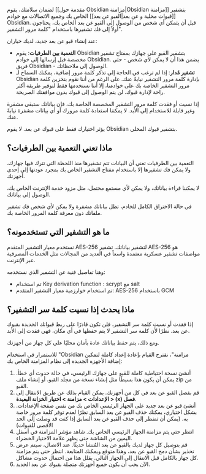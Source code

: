 لضمان سلامتك، يقوم [[مقدمة حول Obsidian مزامنة|Obsidian مزامنة]] بتشفير [[قبوات محلية و عن بعد|القبو عن بعد]] الخاص بك وجميع الاتصالات مع خوادم Obsidian. قبل أن يتمكن أي شخص من الوصول إلى القبو عن بعد الخاص بك، يحتاجون أولاً إلى فك تشفيرها باستخدام "كلمة مرور التشفير".

عند إنشاء قبو عن بعد جديد، لديك خياران:

- **التعمية بين الطرفيات**: يقوم Obsidian بتشفير القبو على جهازك بمفتاح تشفير مخصصة قبل إرسالها إلى خوادم Obsidian. يضمن هذا أن لا يمكن لأي شخص - حتى فريق Obsidian - الوصول إلى ملاحظاتك.
- **تشفير مُدار**: إذا لم ترغب في الحاجة إلى تذكر كلمة مرور إضافية، يمكنك السماح لـ Obsidian بإدارة كلمة مرور التشفير نيابةً عنك. على الرغم من أننا نقوم بتخزين كلمة مرور التشفير الخاصة بك على خوادمنا، إلا أننا نستخدمها فقط لتوفير طريقة أكثر راحة لإدارة قبوك. لن يتم الوصول إلى قبوك بدون موافقتك الصريحة.

إذا نسيت أو فقدت كلمة مرور التشفير المخصصة الخاصة بك، فإن بياناتك ستبقى مشفرة وغير قابلة للاستخدام إلى الأبد. لا يمكننا استعادة كلمة مرورك أو أي بيانات مشفرة نيابةً عنك.

يؤثر اختيارك فقط على قبوك عن بعد. لا يقوم Obsidian بتشفير قبوك المحلي.

## ماذا تعني التعمية بين الطرفيات؟

التعمية بين الطرفيات تعني أن البيانات تتم تشفيرها منذ اللحظة التي تترك فيها جهازك، ولا يمكن فك تشفيرها إلا باستخدام مفتاح التشفير الخاص بك بمجرد عودتها إلى إحدى أجهزتك.

لا يمكننا قراءة بياناتك، ولا يمكن لأي مستمع محتمل، مثل مزود خدمة الإنترنت الخاص بك، الوصول إلى بياناتك.

في حالة الاختراق الكامل للخادم، تظل بياناتك مشفرة ولا يمكن لأي شخص فك تشفير ملفاتك دون معرفة كلمة المرور الخاصة بك.

## ما هو التشفير التي تستخدمونه؟

نستخدم معيار التشفير المتقدم AES-256 لتشفير بياناتك. تشفير AES-256 هو مواصفات تشفير عسكرية معتمدة واسعاً في العديد من المجالات مثل الخدمات المصرفية عبر الإنترنت.

وهنا تفاصيل فنية عن التشفير الذي نستخدمه:

- تم استخدام <span dir="ltr">Key derivation function</span> : scrypt مع salt
- تم استخدام خوارزمية معيار التشفير المتقدم: AES-256 باستخدام GCM

## ماذا يحدث إذا نسيت كلمة سر التشفير؟

إذا فقدت أو نسيت كلمة سر التشفير، فلن تكون قادرًا على ربط قبواتك الجديدة بقبوك عن بعد. نظرًا لأن كلمة سر التشفير لا يتم حفظها في أي مكان، فهي فقدت إلى الأبد.

ومع ذلك، يتم حفظ بياناتك عادة بأمان محليًا على كل جهاز من أجهزتك.

للاستمرار في استخدام "Obsidian مزامنة"، نقترح القيام بإعادة إعداد كاملة لتمكين إضافة الأجهزة الجديدة إلى نظام المزامنة الخاص بك:

1. أنشئ نسخة احتياطية كاملة للقبو على جهازك الرئيسي، في حالة حدوث أي خطأ. يمكن أن يكون هذا بسيطًا مثل إنشاء نسخة من مجلد القبو، أو إنشاء ملف zip من القبو.
2. قم بفصل القبو عن بعد في كل من أجهزتك. يمكن القيام بذلك عن طريق الانتقال إلى **الإعدادات > مزامنة > اختيار الخزانة البعيدة > (x) فصل**.
3. أنشئ قبو عن بعد جديد على الجهاز الرئيسي الخاص بك من نفس صفحة الإعدادات. بشكل اختياري، يمكنك حذف القبو عن بعد السابق نظرًا لعدم توفر كلمة مرور خاصة به. (يمكن أن تضطر إلى حذف القبو عن بعد السابق إذا كنت قد وصلت إلى الحد الأقصى للقبوات)
4. انتظر حتى يتم مزامنة الجهاز الرئيسي الخاص بك. شاهد مؤشر المزامنة في أسفل اليمين من الشاشة حتى يظهر علامة الاختيار الخضراء.
5. قم بتوصيل كل جهاز لديك بالقبو عن بعد المُنشأ حديثًا. عند الاتصال، سيتم عرض تحذير بشأن دمج القبو عن بعد، وهذا متوقع ويمكنك المتابعة. انتظر حتى يتم مزامنة كل جهاز بالكامل قبل الانتقال إلى الجهاز التالي. يقلل هذا من احتمال حدوث مشاكل.
6. الآن يجب أن يكون جميع أجهزتك متصلة بقبوك عن بعد الجديد.
